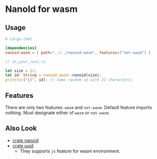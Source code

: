 # NanoId for wasm


## Usage

```toml
# Cargo.toml

[dependencies]
nanoid-wasm = { path="../../nanoid-wasm", features=["not-wasm"] }
```

```rust
// in_your_rust.rs

let size = 21;
let id: String = nanoid_wasm::nanoid(size);
println!("{}", id); // some random id with 21 characters;
```

## Features
There are only two features: `wasm` and `not-wasm`.
Default feature imports nothing. Must designate either of `wasm` or `not-wasm`.

## Also Look
* [crate nanoid](https://crates.io/crates/nanoid)
* [crate uuid](https://crates.io/crates/uuid)
  * They supports `js` feature for wasm environment.
